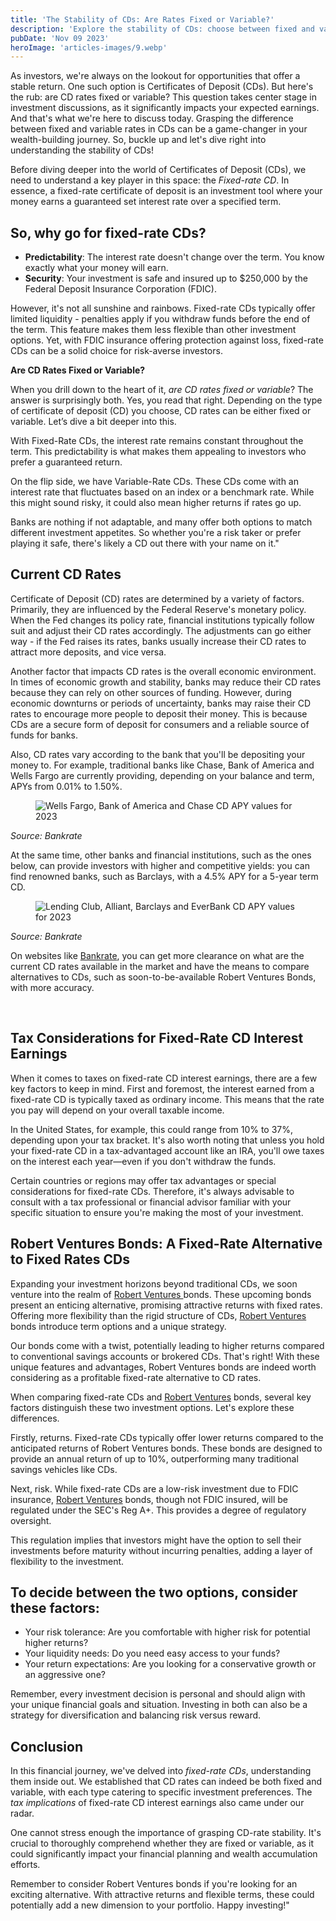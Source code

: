 ```yaml
---
title: 'The Stability of CDs: Are Rates Fixed or Variable?'
description: 'Explore the stability of CDs: choose between fixed and variable rates to best suit your investment goals and enjoy secure returns.'
pubDate: 'Nov 09 2023'
heroImage: 'articles-images/9.webp'
---
```


<div class="blog-content">
    <p>As investors, we&#x27;re always on the lookout for opportunities that offer a stable return. One such option is
        Certificates of Deposit (CDs). But here&#x27;s the rub: are CD rates fixed or variable? This question takes
        center stage in investment discussions, as it significantly impacts your expected earnings. And that&#x27;s what
        we&#x27;re here to discuss today. Grasping the difference between fixed and variable rates in CDs can be a
        game-changer in your wealth-building journey. So, buckle up and let&#x27;s dive right into understanding the
        stability of CDs!</p>
    <p>Before diving deeper into the world of Certificates of Deposit (CDs), we need to understand a key player in this
        space: the <em>Fixed-rate CD</em>. In essence, a fixed-rate certificate of deposit is an investment tool where
        your money earns a guaranteed set interest rate over a specified term.</p>
    <h2>So, why go for fixed-rate CDs?</h2>
    <ul role="list">
        <li><strong>Predictability</strong>: The interest rate doesn&#x27;t change over the term. You know exactly what
            your money will earn.</li>
        <li><strong>Security</strong>: Your investment is safe and insured up to $250,000 by the Federal Deposit
            Insurance Corporation (FDIC).</li>
    </ul>
    <p>However, it&#x27;s not all sunshine and rainbows. Fixed-rate CDs typically offer limited liquidity - penalties
        apply if you withdraw funds before the end of the term. This feature makes them less flexible than other
        investment options. Yet, with FDIC insurance offering protection against loss, fixed-rate CDs can be a solid
        choice for risk-averse investors.</p>
    <p><strong>Are CD Rates Fixed or Variable?</strong></p>
    <p>When you drill down to the heart of it, <em>are CD rates fixed or variable</em>? The answer is surprisingly both.
        Yes, you read that right. Depending on the type of certificate of deposit (CD) you choose, CD rates can be
        either fixed or variable. Let’s dive a bit deeper into this.</p>
    <p>With Fixed-Rate CDs, the interest rate remains constant throughout the term. This predictability is what makes
        them appealing to investors who prefer a guaranteed return.</p>
    <p>On the flip side, we have Variable-Rate CDs. These CDs come with an interest rate that fluctuates based on an
        index or a benchmark rate. While this might sound risky, it could also mean higher returns if rates go up.</p>
    <p>Banks are nothing if not adaptable, and many offer both options to match different investment appetites. So
        whether you&#x27;re a risk taker or prefer playing it safe, there&#x27;s likely a CD out there with your name on
        it.&quot;</p>
    <h2><strong>Current CD Rates</strong></h2>
    <p>Certificate of Deposit (CD) rates are determined by a variety of factors. Primarily, they are influenced by the
        Federal Reserve&#x27;s monetary policy. When the Fed changes its policy rate, financial institutions typically
        follow suit and adjust their CD rates accordingly. The adjustments can go either way - if the Fed raises its
        rates, banks usually increase their CD rates to attract more deposits, and vice versa.</p>
    <p>Another factor that impacts CD rates is the overall economic environment. In times of economic growth and
        stability, banks may reduce their CD rates because they can rely on other sources of funding. However, during
        economic downturns or periods of uncertainty, banks may raise their CD rates to encourage more people to deposit
        their money. This is because CDs are a secure form of deposit for consumers and a reliable source of funds for
        banks.</p>
    <p>Also, CD rates vary according to the bank that you&#x27;ll be depositing your money to. For example, traditional
        banks like Chase, Bank of America and Wells Fargo are currently providing, depending on your balance and term,
        APYs from 0.01% to 1.50%.</p>
    <figure style="max-width:800px" class="w-richtext-align-center w-richtext-figure-type-image">
        <div><img
                src="https://cdn.prod.website-files.com/64f75d6371d612d029df0169/6514c257988bc6ca6d7a5906_es5ez_zC9kBZYfrxXCcR2X7irk8Bj7VEamfsf1WG3tjJU4IzUybLmhSnRy2K_xOoAX9wlYjpY4SUxKQm72B2a0Nz8vSWZUDKg-iaC-txwew_SOdb9zuMxQnhnA-Q7gHBGvuFwtXsn1obeOG3v1uCg6s.png"
                loading="lazy" alt="Wells Fargo, Bank of America and Chase CD APY values for 2023" /></div>
    </figure>
    <p><em>Source: Bankrate</em></p>
    <p>At the same time, other banks and financial institutions, such as the ones below, can provide investors with
        higher and competitive yields: you can find renowned banks, such as Barclays, with a 4.5% APY for a 5-year term
        CD.</p>
    <figure style="max-width:800px" class="w-richtext-align-center w-richtext-figure-type-image">
        <div><img
                src="https://cdn.prod.website-files.com/64f75d6371d612d029df0169/6514c257ce3e02e011b37892_0w8a0Yt2AOTa9qHhOfS6ro-7aYS3zJ8KkCGZ6JeqvOKy5wWd3BwY33gKc8XmSO1X5MQq-MARTLC8rHAZ-_GWZbILkxGE1c3RPzEXSiiY0bf5bJS88V_f8iqJtq6VhhmkSkI28NcSkWpX81y4lTQmaWc.png"
                loading="lazy" alt="Lending Club, Alliant, Barclays and EverBank CD APY values for 2023" /></div>
    </figure>
    <p><em>Source: Bankrate</em></p>
    <p>On websites like <a href="https://www.bankrate.com/banking/cds/cd-rates/">Bankrate</a>, you can get more
        clearance on what are the current CD rates available in the market and have the means to compare alternatives to
        CDs, such as soon-to-be-available Robert Ventures Bonds, with more accuracy.</p>
    <p>‍</p>
    <h2><strong>Tax Considerations for Fixed-Rate CD Interest Earnings</strong></h2>
    <p>When it comes to taxes on fixed-rate CD interest earnings, there are a few key factors to keep in mind. First and
        foremost, the interest earned from a fixed-rate CD is typically taxed as ordinary income. This means that the
        rate you pay will depend on your overall taxable income.</p>
    <p>In the United States, for example, this could range from 10% to 37%, depending upon your tax bracket. It&#x27;s
        also worth noting that unless you hold your fixed-rate CD in a tax-advantaged account like an IRA, you&#x27;ll
        owe taxes on the interest each year—even if you don&#x27;t withdraw the funds.</p>
    <p>Certain countries or regions may offer tax advantages or special considerations for fixed-rate CDs. Therefore,
        it&#x27;s always advisable to consult with a tax professional or financial advisor familiar with your specific
        situation to ensure you&#x27;re making the most of your investment.</p>
    <h2><strong>Robert Ventures Bonds: A Fixed-Rate Alternative to Fixed Rates CDs</strong></h2>
    <p>Expanding your investment horizons beyond traditional CDs, we soon venture into the realm of <a
            href="https://robertventures.com/" target="_blank">Robert Ventures </a>bonds. These upcoming bonds present
        an enticing alternative, promising attractive returns with fixed rates. Offering more flexibility than the rigid
        structure of CDs, <a href="https://robertventures.com/" target="_blank">Robert Ventures</a> bonds introduce term
        options and a unique strategy.</p>
    <p>Our bonds come with a twist, potentially leading to higher returns compared to conventional savings accounts or
        brokered CDs. That&#x27;s right! With these unique features and advantages, Robert Ventures bonds are indeed
        worth considering as a profitable fixed-rate alternative to CD rates.</p>
    <p>When comparing fixed-rate CDs and <a href="https://robertventures.com/" target="_blank">Robert Ventures</a>
        bonds, several key factors distinguish these two investment options. Let&#x27;s explore these differences.</p>
    <p>Firstly, returns. Fixed-rate CDs typically offer lower returns compared to the anticipated returns of Robert
        Ventures bonds. These bonds are designed to provide an annual return of up to 10%, outperforming many
        traditional savings vehicles like CDs.</p>
    <p>Next, risk. While fixed-rate CDs are a low-risk investment due to FDIC insurance, <a
            href="https://robertventures.com/" target="_blank">Robert Ventures</a> bonds, though not FDIC insured, will
        be regulated under the SEC&#x27;s Reg A+. This provides a degree of regulatory oversight.</p>
    <p>This regulation implies that investors might have the option to sell their investments before maturity without
        incurring penalties, adding a layer of flexibility to the investment.</p>
    <p></p>
    <h2>To decide between the two options, consider these factors:</h2>
    <ul role="list">
        <li>Your risk tolerance: Are you comfortable with higher risk for potential higher returns?</li>
        <li>Your liquidity needs: Do you need easy access to your funds?</li>
        <li>Your return expectations: Are you looking for a conservative growth or an aggressive one?</li>
    </ul>
    <p>Remember, every investment decision is personal and should align with your unique financial goals and situation.
        Investing in both can also be a strategy for diversification and balancing risk versus reward.</p>
    <h2><strong>Conclusion</strong></h2>
    <p>In this financial journey, we&#x27;ve delved into <em>fixed-rate CDs</em>, understanding them inside out. We
        established that CD rates can indeed be both fixed and variable, with each type catering to specific investment
        preferences. The <em>tax implications</em> of fixed-rate CD interest earnings also came under our radar.</p>
    <p>One cannot stress enough the importance of grasping CD-rate stability. It&#x27;s crucial to thoroughly comprehend
        whether they are fixed or variable, as it could significantly impact your financial planning and wealth
        accumulation efforts.</p>
    <p>Remember to consider Robert Ventures bonds if you&#x27;re looking for an exciting alternative. With attractive
        returns and flexible terms, these could potentially add a new dimension to your portfolio. Happy
        investing!&quot;</p>
</div>